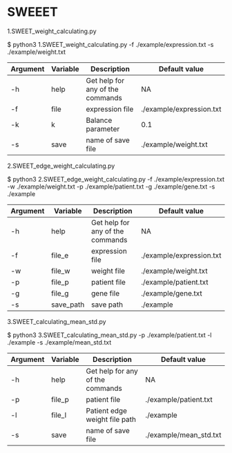 # SWEEET
1.SWEET_weight_calculating.py

$ python3 1.SWEET_weight_calculating.py -f ./example/expression.txt -s ./example/weight.txt

Argument | Variable | Description | Default value
------------ | ------------- | ------------- | -------------
-h | help | Get help for any of the commands | NA
-f | file | expression file | ./example/expression.txt
-k | k | Balance parameter | 0.1
-s | save | name of save file | ./example/weight.txt

2.SWEET_edge_weight_calculating.py

$ python3 2.SWEET_edge_weight_calculating.py -f ./example/expression.txt -w ./example/weight.txt -p ./example/patient.txt -g ./example/gene.txt -s ./example

Argument | Variable | Description | Default value
------------ | ------------- | ------------- | -------------
-h | help | Get help for any of the commands | NA
-f | file_e | expression file | ./example/expression.txt
-w | file_w | weight file | ./example/weight.txt
-p | file_p | patient file | ./example/patient.txt
-g | file_g | gene file | ./example/gene.txt
-s | save_path | save path | ./example

3.SWEET_calculating_mean_std.py

$ python3 3.SWEET_calculating_mean_std.py -p ./example/patient.txt -l  ./example -s ./example/mean_std.txt

Argument | Variable | Description | Default value
------------ | ------------- | ------------- | -------------
-h | help | Get help for any of the commands | NA
-p | file_p | patient file | ./example/patient.txt
-l | file_l | Patient edge weight file path | ./example
-s | save | name of save file | ./example/mean_std.txt
